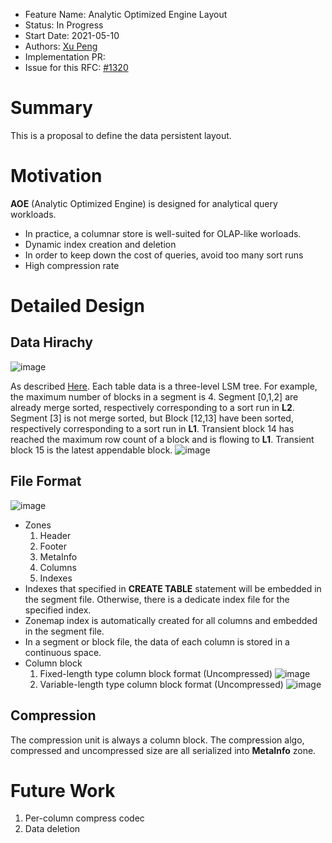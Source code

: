 - Feature Name: Analytic Optimized Engine Layout
- Status: In Progress
- Start Date: 2021-05-10
- Authors: [Xu Peng](https://github.com/XuPeng-SH)
- Implementation PR:
- Issue for this RFC: [#1320](https://github.com/matrixorigin/matrixone/pull/1320)

# Summary
This is a proposal to define the data persistent layout.

# Motivation
**AOE** (Analytic Optimized Engine) is designed for analytical query workloads.
- In practice, a columnar store is well-suited for OLAP-like worloads.
- Dynamic index creation and deletion
- In order to keep down the cost of queries, avoid too many sort runs
- High compression rate

# Detailed Design
## Data Hirachy
![image](https://user-images.githubusercontent.com/39627130/145529173-1c6ad8eb-84e2-4d7e-a49a-9085153f3436.png)

As described [Here](https://github.com/matrixorigin/matrixone/blob/main/docs/rfcs/20211210_aoe_overall_design.md#data-storage). Each table data is a three-level LSM tree. For example, the maximum number of blocks in a segment is 4. Segment [0,1,2] are already merge sorted, respectively corresponding to a sort run in **L2**. Segment [3] is not merge sorted, but Block [12,13] have been sorted, respectively corresponding to a sort run in **L1**. Transient block 14 has reached the maximum row count of a block and is flowing to **L1**. Transient block 15 is the latest appendable block.
![image](https://user-images.githubusercontent.com/39627130/145538157-1cd4bd28-d9a3-42fc-8879-f7b4e19c96da.png)

## File Format
![image](https://user-images.githubusercontent.com/39627130/145574992-9240f59a-2713-4aa5-93d7-07d2b9fc1ed4.png)
- Zones
  1) Header
  2) Footer
  3) MetaInfo
  4) Columns
  5) Indexes
- Indexes that specified in **CREATE TABLE** statement will be embedded in the segment file. Otherwise, there is a dedicate index file for the specified index.
- Zonemap index is automatically created for all columns and embedded in the segment file.
- In a segment or block file, the data of each column is stored in a continuous space.
- Column block
  1) Fixed-length type column block format (Uncompressed)
     ![image](https://user-images.githubusercontent.com/39627130/145585444-692d7c2c-e884-4a2d-a1ca-59ce9da0230b.png)
  2) Variable-length type column block format (Uncompressed)
     ![image](https://user-images.githubusercontent.com/39627130/145585482-b58c2baf-adec-4cee-b03c-faadefbbce54.png)

## Compression
The compression unit is always a column block. The compression algo, compressed and uncompressed size are all serialized into **MetaInfo** zone.

# Future Work
1. Per-column compress codec
2. Data deletion
